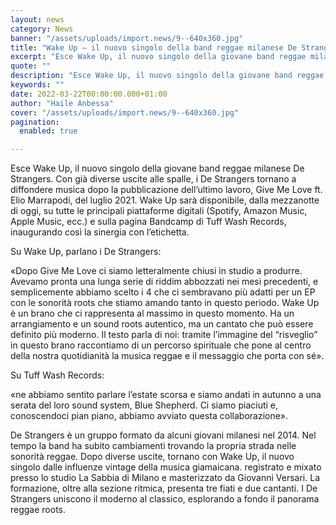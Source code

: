 ```yaml
---
layout: news
category: News
banner: "/assets/uploads/import.news/9--640x360.jpg"
title: "Wake Up – il nuovo singolo della band reggae milanese De Strangers"
excerpt: "Esce Wake Up, il nuovo singolo della giovane band reggae milanese De Strangers. Con già diverse uscite alle spalle, i De Strangers tornano a diffondere musica dopo la pubblicazione dell’ultimo lavoro, Give Me Love ft. Elio Marrapodi, del luglio 2021. Wake Up sarà disponibile, dalla mezzanotte di oggi, su tutte le principali piattaforme digitali (Spotify, [&hellip"
quote: ""
description: "Esce Wake Up, il nuovo singolo della giovane band reggae milanese De Strangers. Con già diverse uscite alle spalle, i De Strangers tornano a diffondere musica dopo la pubblicazione dell’ultimo lavoro, Give Me Love ft. Elio Marrapodi, del luglio 2021. Wake Up sarà disponibile, dalla mezzanotte di oggi, su tutte le principali piattaforme digitali (Spotify, [&hellip"
keywords: ""
date: 2022-03-22T00:00:00.000+01:00
author: "Haile Anbessa"
cover: "/assets/uploads/import.news/9--640x360.jpg"
pagination:
  enabled: true

---
```


Esce Wake Up, il nuovo singolo della giovane band reggae milanese De Strangers. Con già diverse uscite alle spalle, i De Strangers tornano a diffondere musica dopo la pubblicazione dell’ultimo lavoro, Give Me Love ft. Elio Marrapodi, del luglio 2021\. Wake Up sarà disponibile, dalla mezzanotte di oggi, su tutte le principali piattaforme digitali (Spotify, Amazon Music, Apple Music, ecc.) e sulla pagina Bandcamp di Tuff Wash Records, inaugurando così la sinergia con l’etichetta.

Su Wake Up, parlano i De Strangers:

«Dopo Give Me Love ci siamo letteralmente chiusi in studio a produrre. Avevamo pronta una lunga serie di riddim abbozzati nei mesi precedenti, e semplicemente abbiamo scelto i 4 che ci sembravano più adatti per un EP con le sonorità roots che stiamo amando tanto in questo periodo. Wake Up è un brano che ci rappresenta al massimo in questo momento. Ha un arrangiamento e un sound roots autentico, ma un cantato che può essere definito più moderno. Il testo parla di noi: tramite l’immagine del “risveglio” in questo brano raccontiamo di un percorso spirituale che pone al centro della nostra quotidianità la musica reggae e il messaggio che porta con sé».

Su Tuff Wash Records:

«ne abbiamo sentito parlare l’estate scorsa e siamo andati in autunno a una serata del loro sound system, Blue Shepherd. Ci siamo piaciuti e, conoscendoci pian piano, abbiamo avviato questa collaborazione».

De Strangers è un gruppo formato da alcuni giovani milanesi nel 2014\. Nel tempo la band ha subito cambiamenti trovando la propria strada nelle sonorità reggae. Dopo diverse uscite, tornano con Wake Up, il nuovo singolo dalle influenze vintage della musica giamaicana. registrato e mixato presso lo studio La Sabbia di Milano e masterizzato da Giovanni Versari. La formazione, oltre alla sezione ritmica, presenta tre fiati e due cantanti. I De Strangers uniscono il moderno al classico, esplorando a fondo il panorama reggae roots.